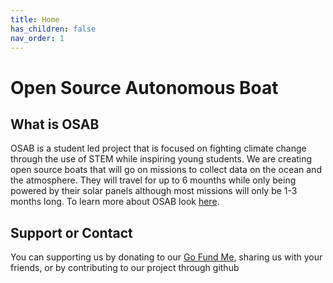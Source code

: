 ```yaml
---
title: Home
has_children: false
nav_order: 1
---
```


# Open Source Autonomous Boat
## What is OSAB
OSAB is a student led project that is focused on fighting climate change through the use of STEM while inspiring young students. We are creating open source boats that will go on missions to collect data on the ocean and the atmosphere. They will travel for up to 6 mounths while only being powered by their solar panels although most missions will only be 1-3 months long.
To learn more about OSAB look [here](https://docs.osab.xyz/about/).

## Support or Contact

You can supporting us by donating to our [Go Fund Me](https://www.gofundme.com/f/open-source-autonomous-scientific-boat-osab), sharing us with your friends, or by contributing to our project through github 
